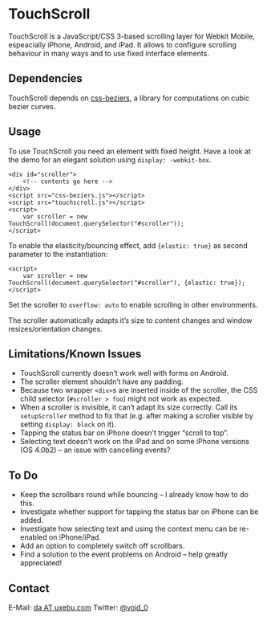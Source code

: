 TouchScroll
=======================================

TouchScroll is a JavaScript/CSS 3-based scrolling layer for Webkit Mobile, espeacially iPhone, Android, and iPad. It allows to configure scrolling behaviour in many ways and to use fixed interface elements.



Dependencies
---------------------------------------

TouchScroll depends on [css-beziers][], a library for computations on cubic bezier curves.

[css-beziers]: http://github.com/davidaurelio/css-beziers



Usage
---------------------------------------

To use TouchScroll you need an element with fixed height. Have a look at the demo for an elegant solution using `display: -webkit-box`.

    <div id="scroller">
        <!-- contents go here -->
    </div>
    <script src="css-beziers.js"></script>
    <script src="touchscroll.js"></script>
    <script>
        var scroller = new TouchScroll(document.querySelector("#scroller"));
    </script>

To enable the elasticity/bouncing effect, add `{elastic: true}` as second parameter to the instantiation:

    <script>
        var scroller = new TouchScroll(document.querySelector("#scroller"), {elastic: true});
    </script>

Set the scroller to `overflow: auto` to enable scrolling in other environments.

The scroller automatically adapts it’s size to content changes and window resizes/orientation changes.



Limitations/Known Issues
---------------------------------------

 - TouchScroll currently doesn’t work well with forms on Android.
 - The scroller element shouldn’t have any padding.
 - Because two wrapper `<div>`s are inserted inside of the scroller, the CSS
   child selector (`#scroller > foo`) might not work as expected.
 - When a scroller is invisible, it can’t adapt its size correctly. Call its `setupScroller` method to fix that (e.g. after making a scroller visible by setting `display: block` on it).
 - Tapping the status bar on iPhone doesn’t trigger “scroll to top”.
 - Selecting text doesn’t work on the iPad and on some iPhone versions (OS 4.0b2) – an issue with cancelling events?



To Do
---------------------------------------
 - Keep the scrollbars round while bouncing – I already know how to do this.
 - Investigate whether support for tapping the status bar on iPhone can be added.
 - Investigate how selecting text and using the context menu can be re-enabled on iPhone/iPad.
 - Add an option to completely switch off scrollbars.
 - Find a solution to the event problems on Android – help greatly appreciated!



Contact
---------------------------------------

E-Mail: [da AT uxebu.com](mailto:da%20AT%20uxebu.com)
Twitter: [@void_0](http://twitter.com/void_0)

